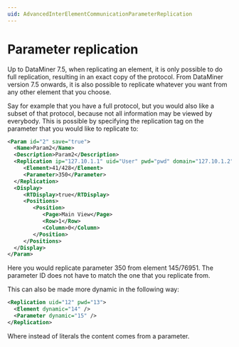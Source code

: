 ```yaml
---
uid: AdvancedInterElementCommunicationParameterReplication
---
```


# Parameter replication

Up to DataMiner 7.5, when replicating an element, it is only possible to do full replication, resulting in an exact copy of the protocol. From DataMiner version 7.5 onwards, it is also possible to replicate whatever you want from any other element that you choose.

Say for example that you have a full protocol, but you would also like a subset of that protocol, because not all information may be viewed by everybody. This is possible by specifying the replication tag on the parameter that you would like to replicate to:

```xml
<Param id="2" save="true">
  <Name>Param2</Name>
  <Description>Param2</Description>
  <Replication ip="127.10.1.1" uid="User" pwd="pwd" domain="127.10.1.2">
     <Element>41/428</Element>
     <Parameter>350</Parameter>
  </Replication>
  <Display>
     <RTDisplay>true</RTDisplay>
     <Positions>
        <Position>
           <Page>Main View</Page>
           <Row>1</Row>
           <Column>0</Column>
        </Position>
     </Positions>
  </Display>
</Param>
```

Here you would replicate parameter 350 from element 145/76951. The parameter ID does not have to match the one that you replicate from.

This can also be made more dynamic in the following way:

```xml
<Replication uid="12" pwd="13">
  <Element dynamic="14" />
  <Parameter dynamic="15" />
</Replication>
```

Where instead of literals the content comes from a parameter.
